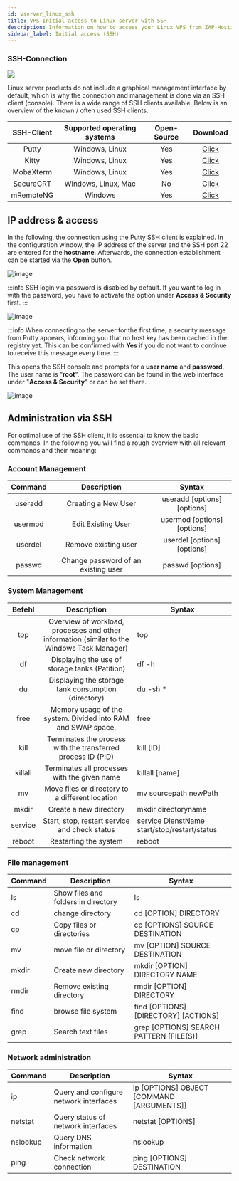 ```yaml
---
id: vserver_linux_ssh
title: VPS Initial access to Linux server with SSH
description: Information on how to access your Linux VPS from ZAP-Hosting with SSH for the first time - ZAP-Hosting.com documentation
sidebar_label: Initial access (SSH)
---
```


### SSH-Connection

![](https://screensaver01.zap-hosting.com/index.php/s/TYEHE38gNQoFjBx/download/ssh_connect.gif)

Linux server products do not include a graphical management interface by default, which is why the connection and management is done via an SSH client (console). There is a wide range of SSH clients available. Below is an overview of the known / often used SSH clients. 



| SSH-Client | Supported operating systems | Open-Source |                           Download                           |
| :--------: | :--------------------------: | :---------: | :----------------------------------------------------------: |
|   Putty    |        Windows, Linux        |     Yes      |               [Click](https://www.putty.org/)                |
|   Kitty    |        Windows, Linux        |     Yes      |        [Click](http://www.9bis.net/kitty/)                   |
| MobaXterm  |        Windows, Linux        |     Yes      |           [Click](https://mobaxterm.mobatek.net/)            |
| SecureCRT  |     Windows, Linux, Mac      |    No     | [Click](https://www.vandyke.com/cgi-bin/releases.php?product=securecrt) |
| mRemoteNG  |           Windows            |     Yes      |           [Click](https://mremoteng.org/download)            |



## IP address & access

In the following, the connection using the Putty SSH client is explained. In the configuration window, the IP address of the server and the SSH port 22 are entered for the **hostname**. Afterwards, the connection establishment can be started via the **Open** button.



![image](https://user-images.githubusercontent.com/13604413/159171679-e55411b6-17be-49f8-a80f-645f4652c9c4.png)



:::info
SSH login via password is disabled by default. If you want to log in with the password, you have to activate the option under **Access & Security** first.
:::



![image](https://user-images.githubusercontent.com/13604413/159171681-abfa1472-41cf-4219-92fe-9ad948c7e8d2.png)



:::info
When connecting to the server for the first time, a security message from Putty appears, informing you that no host key has been cached in the registry yet. This can be confirmed with **Yes** if you do not want to continue to receive this message every time. 
:::

 

This opens the SSH console and prompts for a **user name** and **password**. The user name is "**root**". The password can be found in the web interface under "**Access & Security**" or can be set there.



![image](https://user-images.githubusercontent.com/13604413/159171684-d50db714-df08-46ed-9453-1d186edda3de.png)





## Administration via SSH

For optimal use of the SSH client, it is essential to know the basic commands. In the following you will find a rough overview with all relevant commands and their meaning:


### Account Management

| Command  |                Description                |            Syntax            |
| :-----: | :----------------------------------------: | :--------------------------: |
| useradd |          Creating a New User          | useradd [options] [options] |
| usermod |      Edit Existing User       | usermod [options] [options] |
| userdel |        Remove existing user        | userdel [options] [options] |
| passwd  | Change password of an existing user |      passwd [options]       |



### System Management

| Befehl  |                         Description                         | Syntax                                       |
| :-----: | :----------------------------------------------------------: | -------------------------------------------- |
|   top   | Overview of workload, processes and other information (similar to the Windows Task Manager)  | top                                          |
|   df    |            Displaying the use of storage tanks (Patition)            | df -h                                        |
|   du    |          Displaying the storage tank consumption (directory)           | du -sh *                                     |
|  free   | Memory usage of the system. Divided into RAM and SWAP space. | free                                         |
|  kill   |  Terminates the process with the transferred process ID (PID)   | kill [ID]                                    |
| killall |        Terminates all processes with the given name        | killall [name]                               |
|   mv    |       Move files or directory to a different location        | mv sourcepath newPath                        |
|  mkdir  |                    Create a new directory                    | mkdir directoryname                          |
| service |    Start, stop, restart service and check status     | service DienstName start/stop/restart/status |
| reboot  |                      Restarting the system                        | reboot                                       |



### File management

| Command | Description | Syntax
| ------ | ------------------------------------------ | ---------------------------------------- |
| ls | Show files and folders in directory | ls |
| cd | change directory | cd [OPTION] DIRECTORY |
| cp | Copy files or directories | cp [OPTIONS] SOURCE DESTINATION |
| mv | move file or directory | mv [OPTION] SOURCE DESTINATION |
| mkdir | Create new directory | mkdir [OPTION] DIRECTORY NAME |
| rmdir | Remove existing directory | rmdir [OPTION] DIRECTORY
| find | browse file system | find [OPTIONS] [DIRECTORY] [ACTIONS] |
| grep | Search text files | grep [OPTIONS] SEARCH PATTERN [FILE(S)] |



### Network administration

| Command | Description | Syntax
| -------- | ------------------------------------------------- | ----------------------------------------- |
| ip | Query and configure network interfaces | ip [OPTIONS] OBJECT [COMMAND [ARGUMENTS]] |
| netstat | Query status of network interfaces | netstat [OPTIONS] |
| nslookup | Query DNS information | nslookup |
| ping | Check network connection | ping [OPTIONS] DESTINATION

